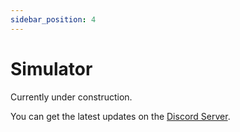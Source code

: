 ```yaml
---
sidebar_position: 4
---
```


# Simulator

Currently under construction.

You can get the latest updates on the [Discord Server](https://discord.gg/Va5VPev).

